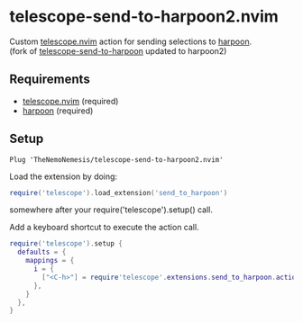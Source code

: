 # telescope-send-to-harpoon2.nvim

Custom [telescope.nvim](https://github.com/nvim-telescope/telescope.nvim) action for sending selections to [harpoon](https://github.com/ThePrimeagen/harpoon/tree/harpoon2).  
(fork of [telescope-send-to-harpoon](https://github.com/asbjornhaland/telescope-send-to-harpoon.nvim) updated to harpoon2)

## Requirements

- [telescope.nvim](https://github.com/nvim-telescope/telescope.nvim) (required)
- [harpoon](https://github.com/ThePrimeagen/harpoon/tree/harpoon2) (required)

## Setup

```viml
Plug 'TheNemoNemesis/telescope-send-to-harpoon2.nvim'
```

Load the extension by doing:

```lua
require('telescope').load_extension('send_to_harpoon')
```

somewhere after your require('telescope').setup() call.

Add a keyboard shortcut to execute the action call.

```lua
require('telescope').setup {
  defaults = {
    mappings = {
      i = {
        ["<C-h>"] = require'telescope'.extensions.send_to_harpoon.actions.send_selected_to_harpoon
      },
    }
  },
}
```
